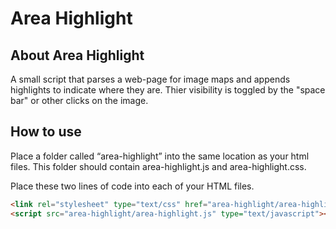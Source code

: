 Area Highlight
===============

## About Area Highlight
A small script that parses a web-page for image maps and appends highlights to indicate where they are. Thier visibility is toggled by the "space bar" or other clicks on the image.

## How to use
Place a folder called “area-highlight” into the same location as your html files. This folder should contain area-highlight.js and area-highlight.css.

Place these two lines of code into each of your HTML files.

``` html
<link rel="stylesheet" type="text/css" href="area-highlight/area-highlight.css">
<script src="area-highlight/area-highlight.js" type="text/javascript"></script>
```